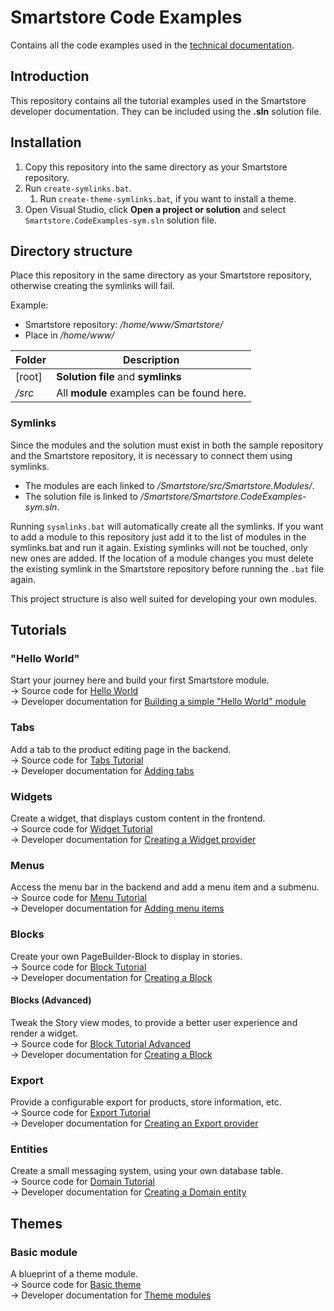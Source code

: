 # Smartstore Code Examples

Contains all the code examples used in the [technical documentation](https://smartstore.gitbook.io/developer-guide/compose/modules/examples).

## Introduction

This repository contains all the tutorial examples used in the Smartstore developer documentation.
They can be included using the **.sln** solution file.

## Installation

1. Copy this repository into the same directory as your Smartstore repository.
2. Run `create-symlinks.bat`.
	1. Run `create-theme-symlinks.bat`, if you want to install a theme.
3. Open Visual Studio, click **Open a project or solution** and select `Smartstore.CodeExamples-sym.sln` solution file.

## Directory structure

Place this repository in the same directory as your Smartstore repository, otherwise creating the symlinks will fail.

Example:
- Smartstore repository: _/home/www/Smartstore/_
- Place in _/home/www/_

| Folder | Description                              |
| ------ | ---------------------------------------- |
| [root] | **Solution file** and **symlinks**       |
| _/src_ | All **module** examples can be found here.|

### Symlinks

Since the modules and the solution must exist in both the sample repository and the Smartstore repository, it is necessary to connect them using symlinks.

- The modules are each linked to _/Smartstore/src/Smartstore.Modules/_.
- The solution file is linked to _/Smartstore/Smartstore.CodeExamples-sym.sln_.

Running `sysmlinks.bat` will automatically create all the symlinks. If you want to add a module to this repository just add it to the list of modules in the symlinks.bat and run it again. Existing symlinks will not be touched, only new ones are added. If the location of a module changes you must delete the existing symlink in the Smartstore repository before running the `.bat` file again.

This project structure is also well suited for developing your own modules.

## Tutorials

### "Hello World"

Start your journey here and build your first Smartstore module.  
&rarr; Source code for [Hello World](./src/MyOrg.HelloWorld)  
&rarr; Developer documentation for [Building a simple "Hello World" module](https://smartstore.gitbook.io/developer-guide/compose/modules/examples/building-a-simple-hello-world-module)

### Tabs

Add a tab to the product editing page in the backend.  
&rarr; Source code for [Tabs Tutorial](./src/MyOrg.TabsTutorial)  
&rarr; Developer documentation for [Adding tabs](https://smartstore.gitbook.io/developer-guide/compose/modules/examples/adding-tabs)

### Widgets

Create a widget, that displays custom content in the frontend.  
&rarr; Source code for [Widget Tutorial](./src/MyOrg.WidgetTutorial)  
&rarr; Developer documentation for [Creating a Widget provider](https://smartstore.gitbook.io/developer-guide/compose/modules/examples/creating-a-widget-provider)

### Menus

Access the menu bar in the backend and add a menu item and a submenu.  
&rarr; Source code for [Menu Tutorial](./src/MyOrg.MenuTutorial)  
&rarr; Developer documentation for [Adding menu items](https://smartstore.gitbook.io/developer-guide/compose/modules/examples/adding-menu-items)

### Blocks

Create your own PageBuilder-Block to display in stories.  
&rarr; Source code for [Block Tutorial](./src/MyOrg.BlockTutorial)  
&rarr; Developer documentation for [Creating a Block](https://smartstore.gitbook.io/developer-guide/compose/modules/examples/creating-a-block)

#### Blocks (Advanced)

Tweak the Story view modes, to provide a better user experience and render a widget.  
&rarr; Source code for [Block Tutorial Advanced](./src/MyOrg.BlockTutorialAdvanced)  
&rarr; Developer documentation for [Creating a Block](https://smartstore.gitbook.io/developer-guide/compose/modules/examples/creating-a-block#advanced-topics)

### Export

Provide a configurable export for products, store information, etc.  
&rarr; Source code for [Export Tutorial](./src/MyOrg.ExportTutorial)  
&rarr; Developer documentation for [Creating an Export provider](https://smartstore.gitbook.io/developer-guide/compose/modules/examples/creating-a-export-provider)

### Entities

Create a small messaging system, using your own database table.  
&rarr; Source code for [Domain Tutorial](./src/MyOrg.DomainTutorial)  
&rarr; Developer documentation for [Creating a Domain entity](https://smartstore.gitbook.io/developer-guide/compose/modules/examples/creating-a-domain-entity)

## Themes

### Basic module

A blueprint of a theme module.  
&rarr; Source code for [Basic theme](./themes/Smartstore.Themes.MyTheme)  
&rarr; Developer documentation for [Theme modules](https://smartstore.gitbook.io/developer-guide/compose/theming/theme-modules)